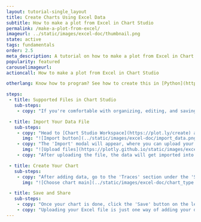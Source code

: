 ```yaml
---
layout: tutorial-single_layout
title: Create Charts Using Excel Data
subtitle: How to make a plot from Excel in Chart Studio
permalink: /make-a-plot-from-excel/
imageurl: ../static/images/excel-doc/thumbnail.png
state: active
tags: fundamentals
order: 2.5
meta_description: A tutorial on how to make a plot from Excel in Chart Studio.
popularity: featured
carouselimageurl:
actioncall: How to make a plot from Excel in Chart Studio

otherlang: Know how to program? See how to create this in [Python](https://plot.ly/python/plot-data-from-csv/).

steps:
 - title: Supported Files in Chart Studio
   sub-steps:
    - copy: "If you're comfortable with organizing, editing, and saving your data in an Excel spreadsheet or worksheet, Chart Studio has made it convenient for you to upload your own data files by accepting them in .xls, .xlsx, and .csv formats."

 - title: Import Your Data File
   sub-steps:
    - copy: "Head to [Chart Studio Workspace](https://plot.ly/create) and click on the 'Import' button next to your username in the top-right corner of the workspace."
      img: "![Import button](../static/images/excel-doc/import_data.png)"
    - copy: "The 'Import' modal will appear, where you can upload your local data-file saved in the above mentioned format under the 'Upload' tab. You can either click the 'Upload' button or simply drag and drop the file into the window within the modal."
      img: "![Upload files](https://plotly.github.io/static/images/excel-doc/upload.gif)"
    - copy: "After uploading the file, the data will get imported into a new grid in the workspace."

 - title: Create Your Chart
   sub-steps:
    - copy: "After adding data, go to the 'Traces' section under the 'Structure' menu on the left-hand side, then select the chart type of your choice under the attribute 'Type'. If you have a particular plot in mind but need help getting started, visit our [Help page](http://help.plot.ly/tutorials/) for more tutorials."
      img: "![Choose chart main](../static/images/excel-doc/chart_type.png)"

 - title: Save and Share
   sub-steps:
    - copy: "Once your chart is done, click the 'Save' button on the left-hand side. To learn more about saving, sharing, and exporting your work, visit [this](http://help.plot.ly/save-share-and-export-in-plotly/) page."
    - copy: "Uploading your Excel file is just one way of adding your data to Chart Studio. For more information, including working with multiple data sets, see [this](http://help.plot.ly/add-data-to-the-plotly-grid/) tutorial!"
---
```


